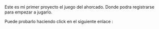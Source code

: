 Este es mi primer proyecto el juego del ahorcado. Donde podra registrarse para empezar a jugarlo.

Puede probarlo haciendo click en el siguiente enlace : 
